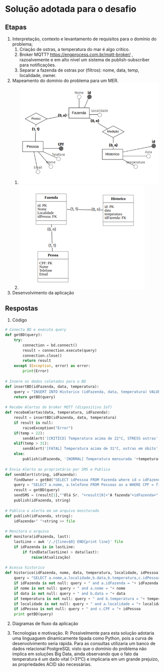 # Solução adotada para o desafio


## Etapas
1. Interpretação, contexto e levantamento de requisitos para o domínio do problema;
    1. Criação de ostras, a temperatura do mar é algo crítico.
    1. Broker MQTT? https://engprocess.com.br/mqtt-broker/ , razoalvemente e em alto nível um sistema de publish-subscriber para notificações.
    1. Separar a fazenda de ostras por (filtros): nome, data, temp, localidade, owner.
1. Mapeamento do domínio do problema para um MER.
    1. ![Mapeamento Conceitual](images/modelo-conceitual.png)
    1. ![Mapemaneto Lógico](images/modelo-logico.png)
1. Desenvolvimento da aplicação

## Respostas
1. Código
```python
# Conecta BD e executa query
def getBD(query):
    try:
        connection = bd.connect()
        result = connection.execute(query)
        connection.close()
        return result
    except (Exception, error) as error:
        print(Error)

# Insere os dados coletados para o BD
def insertBD(idFazenda, data, temperatura):
    query = "INSERT INTO Historico (idFazenda, data, temperatura) VALUES (idFazenda, data, temperatura)"
    return getBD(query)
        
# Recebe Alertas do broker MQTT (dispositivo IoT)
def recebeAlertas(data, temperatura, idFazenda):
    result = insertBD(idFazenda, data, temperatura)
    if result is null:
        raiseException("Error")
    if(temp > 22):
        sendAlert('[CRITÍCO] Temperatura acima de 22°C, STRESS ostras', idFazenda)
    elif(temp > 31):
        sendAlert('[FATAL] Temperatura acima de 31°C, ostras em óbito', idFazenda)
    else:
        publish(idFazenda, '[NORMAL] Temperatura mensurada '+tempetura+'°C')

# Envia Alerta ao proprietário por SMS e Publica         
def sendAlert(string, idFazenda):
    findOwner = getBd("SELECT idPessoa FROM Fazenda where id = idFazenda")
    query = "SELECT a.nome, a.telefone FROM Pessoas as a WHERE CPF = findOwner"
    result = getBD(query)
    sendSMS = (result[1],""Olá Sr. "+result[0]+"A fazenda"+idFazenda+" está com o seguinte alerta: "+string")
    publish(idFazenda, string)

# Publica o alerta em um arquivo monitorado
def publish(idFazenda, string):
    idFazenda+" "+string >> file

# Monitora o arquivo
def monitora(idFazenda, last):
    lastLine = awk '/./{line=$0} END{print line}' file
    if idFazenda is in lastLine:
        if findData(lastLine) > data(last):
            raise(Atualização)

# Acessa historico
def historico(idFazenda, nome, data, temperatura, localidade, idPessoa)
    query = "SELECT a.nome,a.localidade,b.data,b.temperatura,c.idPessoa FROM Fazenda as a, Historico as b, Pessoa as c WHERE a.id = b.idFazenda and a.idPessoa = c.CPF"
    if idFazenda is not null: query + " and a.idFazenda = "+ idFazenda
    if nome is not null: query + " and a.nome = "+ nome
    if data is not null: query + " and b.data = "+ data
    if temperatura is not null: query + " and b.temperatura = "+ temperatura
    if localidade is not null: query + " and a.localidade = "+ localidade
    if idPessoa is not null: query + " and c.CPF = "+ idPessoa
    print getBD(query)
```

2. Diagramas de fluxo da aplicação

3. Tecnologias e motivação.
R: Possivelmente para esta solução adotaria uma linguaguem dinamicamente tipada como Python, pois a curva de desenvolvimento seria rápida. Para as consultas  utilizaria um banco de dados relacional PostgreSQL visto que o domínio do problema não implica em soluções Big Data, ainda observando que o fato da temperatura é um dado vital (>31°C) e implicaria em um grande prejuizo, as propriedades ACID são necessárias.
